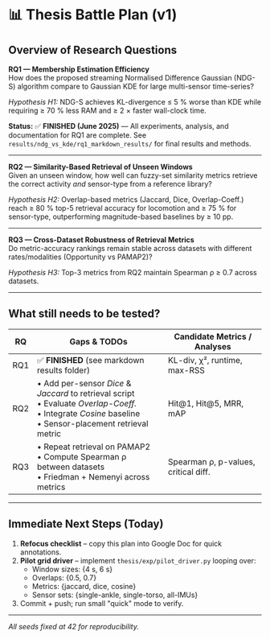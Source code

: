 # 📊 Thesis Battle Plan (v1)

## Overview of Research Questions

**RQ1 — Membership Estimation Efficiency**  
How does the proposed streaming Normalised Difference Gaussian (NDG-S) algorithm compare to Gaussian KDE for large multi-sensor time-series?

*Hypothesis H1:* NDG-S achieves KL-divergence ≤ 5 % worse than KDE while requiring ≥ 70 % less RAM and ≥ 2 × faster wall-clock time.

**Status:** ✅ **FINISHED (June 2025)** — All experiments, analysis, and documentation for RQ1 are complete. See `results/ndg_vs_kde/rq1_markdown_results/` for final results and methods.

---

**RQ2 — Similarity-Based Retrieval of Unseen Windows**  
Given an unseen window, how well can fuzzy-set similarity metrics retrieve the correct activity *and* sensor-type from a reference library?

*Hypothesis H2:* Overlap-based metrics (Jaccard, Dice, Overlap-Coeff.) reach ≥ 80 % top-5 retrieval accuracy for locomotion and ≥ 75 % for sensor-type, outperforming magnitude-based baselines by ≥ 10 pp.

---

**RQ3 — Cross-Dataset Robustness of Retrieval Metrics**  
Do metric-accuracy rankings remain stable across datasets with different rates/modalities (Opportunity vs PAMAP2)?

*Hypothesis H3:* Top-3 metrics from RQ2 maintain Spearman ρ ≥ 0.7 across datasets.

---

## What still needs to be tested?

| RQ | Gaps & TODOs | Candidate Metrics / Analyses |
|----|--------------|------------------------------|
| RQ1 | ✅ **FINISHED** (see markdown results folder) | KL-div, χ², runtime, max-RSS |
| RQ2 | • Add per-sensor *Dice* & *Jaccard* to retrieval script  <br/>• Evaluate *Overlap-Coeff.*  <br/>• Integrate *Cosine* baseline  <br/>• Sensor-placement retrieval metric | Hit@1, Hit@5, MRR, mAP |
| RQ3 | • Repeat retrieval on PAMAP2  <br/>• Compute Spearman ρ between datasets  <br/>• Friedman + Nemenyi across metrics | Spearman ρ, p-values, critical diff. |

---

## Immediate Next Steps (Today)

1. **Refocus checklist** – copy this plan into Google Doc for quick annotations.
2. **Pilot grid driver** – implement `thesis/exp/pilot_driver.py` looping over:
   * Window sizes: {4 s, 6 s}
   * Overlaps: {0.5, 0.7}
   * Metrics: {jaccard, dice, cosine}
   * Sensor sets: {single-ankle, single-torso, all-IMUs}
3. Commit + push; run small "quick" mode to verify.

---

*All seeds fixed at 42 for reproducibility.* 